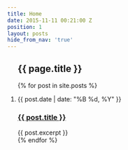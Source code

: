 ```yaml
---
title: Home
date: 2015-11-11 00:21:00 Z
position: 1
layout: posts
hide_from_nav: 'true'
---
```


<div id='bump'>
  <section class="article archive">
    <article class="archive-wrap">
      <ol class="post-list">
        <lh><h2><span class="bb">{{ page.title }}</span></h2></lh>
        {% for post in site.posts %}
        <li>
          <div class="deets" itemscope itemtype="http://schema.org/BlogPosting" itemprop="blogPost">
            <p class="date"><time datetime="{{ post.date | date_to_xmlschema }}" itemprop="datePublished">{{ post.date | date: "%B %d, %Y" }}</time></p>
            <h1><a href="{{ post.url }}">{{ post.title }}</a></h1>
            {{ post.excerpt }}
          </div>
        </li>
        {% endfor %}
      </ol>
    </article>
  </section>
</div>
